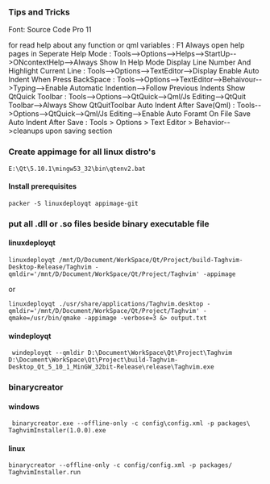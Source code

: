 ### Tips and Tricks
Font: Source Code Pro 11

for read help about any function or qml variables : F1
Always open help pages in Seperate Help Mode      : Tools-->Options-->Helps-->StartUp-->ONcontextHelp-->Always Show In Help Mode
Display Line Number And Highlight Current Line    : Tools-->Options-->TextEditor-->Display
Enable Auto Indent When Press BackSpace           : Tools-->Options-->TextEditor-->Behaivour-->Typing-->Enable Automatic Indention-->Follow Previous Indents
Show QtQuick Toolbar        : Tools-->Options-->QtQuick-->Qml/Js Editing-->QtQuit Toolbar-->Always Show QtQuitToolbar
Auto Indent After Save(Qml) : Tools-->Options-->QtQuick-->Qml/Js Editing-->Enable Auto Foramt On File Save
Auto Indent After Save      : Tools > Options > Text Editor > Behavior-->cleanups upon saving section

### Create appimage for all linux distro's

```
E:\Qt\5.10.1\mingw53_32\bin\qtenv2.bat
```
#### Install prerequisites
```
packer -S linuxdeployqt appimage-git
```
### put all .dll or .so files beside binary executable file

#### linuxdeployqt
```
linuxdeployqt /mnt/D/Document/WorkSpace/Qt/Project/build-Taghvim-Desktop-Release/Taghvim -qmldir='/mnt/D/Document/WorkSpace/Qt/Project/Taghvim' -appimage
```
or
```
linuxdeployqt ./usr/share/applications/Taghvim.desktop -qmldir='/mnt/D/Document/WorkSpace/Qt/Project/Taghvim' -qmake=/usr/bin/qmake -appimage -verbose=3 &> output.txt
```

#### windeployqt
```
 windeployqt --qmldir D:\Document\WorkSpace\Qt\Project\Taghvim D:\Document\WorkSpace\Qt\Project\build-Taghvim-Desktop_Qt_5_10_1_MinGW_32bit-Release\release\Taghvim.exe
 ````

### binarycreator

#### windows
```
 binarycreator.exe --offline-only -c config\config.xml -p packages\ TaghvimInstaller(1.0.0).exe
 ```
#### linux
```
binarycreator --offline-only -c config/config.xml -p packages/ TaghvimInstaller.run  
```
